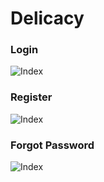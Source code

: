 # Delicacy

### Login
![Index](https://github.com/yscpeak/Delicacy/blob/main/delicacy_login.png)

### Register
![Index](https://github.com/yscpeak/Delicacy/blob/main/delicacy_register.png)

### Forgot Password
![Index](https://github.com/yscpeak/Delicacy/blob/main/delicacy_forgot_password.png)
